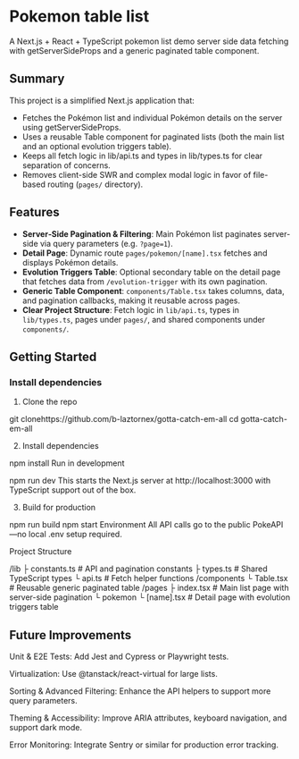 # Pokemon table list

A Next.js + React + TypeScript pokemon list demo server side data fetching with getServerSideProps and a generic paginated table component.

## Summary

This project is a simplified Next.js application that:

- Fetches the Pokémon list and individual Pokémon details on the server using getServerSideProps.
- Uses a reusable Table component for paginated lists (both the main list and an optional evolution triggers table).
- Keeps all fetch logic in lib/api.ts and types in lib/types.ts for clear separation of concerns.
- Removes client-side SWR and complex modal logic in favor of file-based routing (`pages/` directory).

## Features

- **Server‑Side Pagination & Filtering**: Main Pokémon list paginates server-side via query parameters (e.g. `?page=1`).
- **Detail Page**: Dynamic route `pages/pokemon/[name].tsx` fetches and displays Pokémon details.
- **Evolution Triggers Table**: Optional secondary table on the detail page that fetches data from `/evolution-trigger` with its own pagination.
- **Generic Table Component**: `components/Table.tsx` takes columns, data, and pagination callbacks, making it reusable across pages.
- **Clear Project Structure**: Fetch logic in `lib/api.ts`, types in `lib/types.ts`, pages under `pages/`, and shared components under `components/`.

## Getting Started

### Install dependencies

1. Clone the repo

git clonehttps://github.com/b-laztornex/gotta-catch-em-all
cd gotta-catch-em-all

2. Install dependencies

npm install
Run in development

npm run dev
This starts the Next.js server at http://localhost:3000 with TypeScript support out of the box.

3. Build for production

npm run build
npm start
Environment
All API calls go to the public PokeAPI—no local .env setup required.

Project Structure

/lib
├ constants.ts # API and pagination constants
├ types.ts # Shared TypeScript types
└ api.ts # Fetch helper functions
/components
└ Table.tsx # Reusable generic paginated table
/pages
├ index.tsx # Main list page with server-side pagination
└ pokemon
└ [name].tsx # Detail page with evolution triggers table

## Future Improvements

Unit & E2E Tests: Add Jest and Cypress or Playwright tests.

Virtualization: Use @tanstack/react-virtual for large lists.

Sorting & Advanced Filtering: Enhance the API helpers to support more query parameters.

Theming & Accessibility: Improve ARIA attributes, keyboard navigation, and support dark mode.

Error Monitoring: Integrate Sentry or similar for production error tracking.
